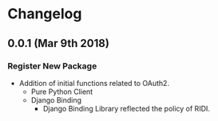 Changelog
=========

0.0.1 (Mar 9th 2018)
------------------

### Register New Package
- Addition of initial functions related to OAuth2.
    - Pure Python Client
    - Django Binding
        - Django Binding Library reflected the policy of RIDI.
